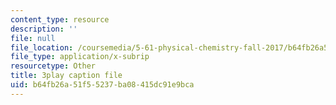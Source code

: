 ```yaml
---
content_type: resource
description: ''
file: null
file_location: /coursemedia/5-61-physical-chemistry-fall-2017/b64fb26a51f55237ba08415dc91e9bca_MAbnZhFX3nk.vtt
file_type: application/x-subrip
resourcetype: Other
title: 3play caption file
uid: b64fb26a-51f5-5237-ba08-415dc91e9bca
---
```

